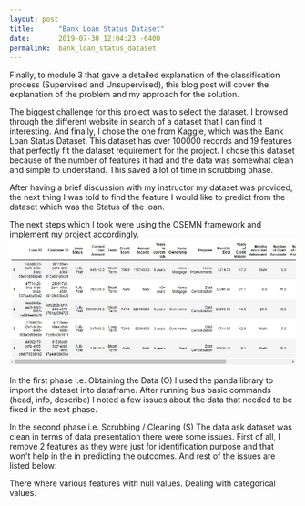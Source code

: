 ```yaml
---
layout: post
title:      "Bank Loan Status Dataset"
date:       2019-07-30 12:04:23 -0400
permalink:  bank_loan_status_dataset
---
```



Finally, to module 3 that gave a detailed explanation of the classification process (Supervised and Unsupervised), this blog post will cover the explanation of the problem and my approach for the solution.

The biggest challenge for this project was to select the dataset. I browsed through the different website in search of a dataset that I can find it interesting. And finally, I chose the one from Kaggle, which was the Bank Loan Status Dataset. This dataset has over 100000 records and 19 features that perfectly fit the dataset requirement for the project. I chose this dataset because of the number of features it had and the data was somewhat clean and simple to understand. This saved a lot of time in scrubbing phase.

After having a brief discussion with my instructor my dataset was provided, the next thing I was told to find the feature I would like to predict from the dataset which was the Status of the loan.

The next steps which I took were using the OSEMN framework and implement my project accordingly.
![](https://github.com/mitpatel5/dsc-3-final-project-online-ds-pt-112618/blob/master/Images/Head.JPG)

In the first phase i.e. Obtaining the Data (O) I used the panda library to import the dataset into dataframe. After running bus basic commands (head, info, describe) I noted a few issues about the data that needed to be fixed in the next phase.

In the second phase i.e. Scrubbing / Cleaning (S) The data ask dataset was clean in terms of data presentation there were some issues. First of all, I remove 2 features as they were just for identification purpose and that won't help in the in predicting the outcomes. And rest of the issues are listed below:

There where various features with null values.
Dealing with categorical values.



